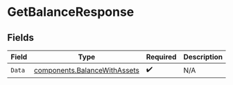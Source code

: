 # GetBalanceResponse


## Fields

| Field                                                                        | Type                                                                         | Required                                                                     | Description                                                                  |
| ---------------------------------------------------------------------------- | ---------------------------------------------------------------------------- | ---------------------------------------------------------------------------- | ---------------------------------------------------------------------------- |
| `Data`                                                                       | [components.BalanceWithAssets](../../models/components/balancewithassets.md) | :heavy_check_mark:                                                           | N/A                                                                          |